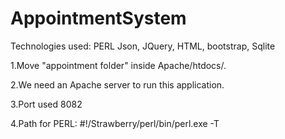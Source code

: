 # AppointmentSystem

Technologies used:
    PERL
    Json,
    JQuery,
    HTML,
    bootstrap, 
    Sqlite
    
  1.Move "appointment folder" inside Apache/htdocs/.
  
  2.We need an Apache server to run this application.
  
  3.Port used 8082
  
  4.Path for PERL: #!/Strawberry/perl/bin/perl.exe -T
  
  
